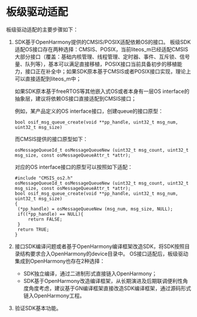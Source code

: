 # 板级驱动适配


板级驱动适配的主要步骤如下：


1. SDK基于OpenHarmony提供的CMSIS/POSIX适配依赖OS的接口。
   板级SDK适配OS接口存在两种选择：CMSIS、POSIX，当前liteos_m已经适配CMSIS大部分接口（覆盖：基础内核管理、线程管理、定时器、事件、互斥锁、信号量、队列等），基本可以满足直接移植，POSIX接口当前具备初步的移植能力，接口正在补全中；如果SDK原本基于CMSIS或者POSIX接口实现，理论上可以直接适配到liteos_m中；

   如果SDK原本基于freeRTOS等其他嵌入式OS或者本身有一层OS interface的抽象层，建议将依赖OS接口直接适配到CMSIS接口；

   例如，某产品定义的OS interface接口，创建queue的接口原型：

     
   ```
   bool osif_msg_queue_create(void **pp_handle, uint32_t msg_num, uint32_t msg_size)
   ```

   而CMSIS提供的接口原型如下：

     
   ```
   osMessageQueueId_t osMessageQueueNew (uint32_t msg_count, uint32_t msg_size, const osMessageQueueAttr_t *attr);
   ```

   对应的OS interface接口的原型可以按照如下适配：

     
   ```
   #include "CMSIS_os2.h"
   osMessageQueueId_t osMessageQueueNew (uint32_t msg_count, uint32_t msg_size, const osMessageQueueAttr_t *attr);
   bool osif_msg_queue_create(void **pp_handle, uint32_t msg_num, uint32_t msg_size)
   {
   	(*pp_handle) = osMessageQueueNew (msg_num, msg_size, NULL);
   	if((*pp_handle) == NULL){
   		return FALSE;
   	}
   	return TRUE;
   }
   ```

2. 接口SDK编译问题或者基于OpenHarmony编译框架改造SDK，将SDK按照目录结构要求合入OpenHarmony的device目录中。
   OS接口适配后，板级驱动集成到OpenHarmony也存在2种选择：

   - SDK独立编译，通过二进制形式直接链入OpenHarmony；
   - SDK基于OpenHarmony改造编译框架，从长期演进及后期联调便利性角度角度考虑，建议基于GN编译框架直接改造SDK编译框架，通过源码形式链入OpenHarmony工程。

3. 验证SDK基本功能。
